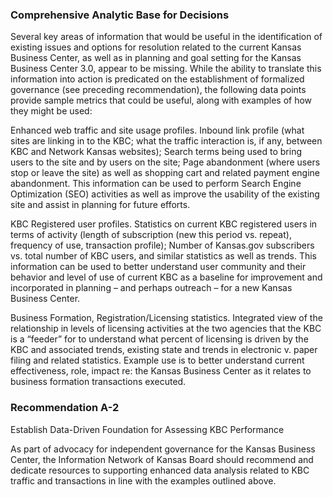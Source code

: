 ### Comprehensive Analytic Base for Decisions

Several key areas of information that would be useful in the identification of existing issues and options for resolution related to the current Kansas Business Center, as well as in planning and goal setting for the Kansas Business Center 3.0, appear to be missing.  While the ability to translate this information into action is predicated on the establishment of formalized governance (see preceding recommendation), the following data points provide sample metrics that could be useful, along with examples of how they might be used:

Enhanced web traffic and site usage profiles.  Inbound link profile (what sites are linking in to the KBC; what the traffic interaction is, if any, between KBC and Network Kansas websites); Search terms being used to bring users to the site and by users on the site; Page abandonment (where users stop or leave the site) as well as shopping cart and related payment engine abandonment.  This information can be used to perform Search Engine Optimization (SEO) activities as well as improve the usability of the existing site and assist in planning for future efforts.

KBC Registered user profiles. Statistics on current KBC registered users in terms of activity (length of subscription (new this period vs. repeat), frequency of use, transaction profile); Number of Kansas.gov subscribers vs. total number of KBC users, and similar statistics as well as trends.  This information can be used to better understand user community and their behavior and level of use of current KBC as a baseline for improvement and incorporated in planning – and perhaps outreach – for a new Kansas Business Center.

Business Formation, Registration/Licensing statistics.  Integrated view of the relationship in levels of licensing activities at the two agencies that the KBC is a “feeder” for to understand what percent of licensing is driven by the KBC and associated trends, existing state and trends in electronic v. paper filing and related statistics.  Example use is to better understand current effectiveness, role, impact re: the Kansas Business Center as it relates to business formation transactions executed.

### Recommendation A-2

Establish Data-Driven Foundation for Assessing KBC Performance 

As part of advocacy for independent governance for the Kansas Business Center, the Information Network of Kansas Board should recommend and dedicate resources to supporting enhanced data analysis related to KBC traffic and transactions in line with the examples outlined above. 
